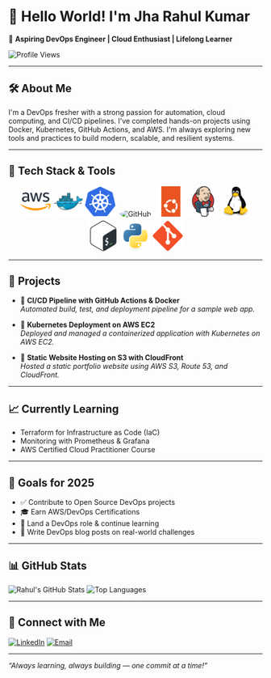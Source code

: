 # 👋 Hello World! I'm Jha Rahul Kumar

🚀 **Aspiring DevOps Engineer | Cloud Enthusiast | Lifelong Learner**

![Profile Views](https://komarev.com/ghpvc/?username=Rahul90053&color=blueviolet&style=flat-square)

---

## 🛠️ About Me

I'm a DevOps fresher with a strong passion for automation, cloud computing, and CI/CD pipelines. I’ve completed hands-on projects using Docker, Kubernetes, GitHub Actions, and AWS. I'm always exploring new tools and practices to build modern, scalable, and resilient systems.

---

## 🔧 Tech Stack & Tools

<p align="center">
  <img src="https://raw.githubusercontent.com/devicons/devicon/master/icons/amazonwebservices/amazonwebservices-original-wordmark.svg" alt="AWS" width="60" height="60"/>
  <img src="https://raw.githubusercontent.com/devicons/devicon/master/icons/docker/docker-original.svg" alt="Docker" width="60" height="60"/>
  <img src="https://raw.githubusercontent.com/devicons/devicon/master/icons/kubernetes/kubernetes-plain.svg" alt="Kubernetes" width="60" height="60"/>
  <img src="https://upload.wikimedia.org/wikipedia/commons/9/91/Octicons-mark-github.svg" alt="GitHub" width="60" height="60" style="background:white; border-radius:50%; padding:5px"/>
  <img src="https://raw.githubusercontent.com/devicons/devicon/master/icons/ubuntu/ubuntu-plain.svg" alt="Ubuntu" width="60" height="60"/>
  <img src="https://raw.githubusercontent.com/devicons/devicon/master/icons/jenkins/jenkins-original.svg" alt="Jenkins" width="60" height="60"/>
  <img src="https://raw.githubusercontent.com/devicons/devicon/master/icons/linux/linux-original.svg" alt="Linux" width="60" height="60"/>
  <img src="https://raw.githubusercontent.com/devicons/devicon/master/icons/bash/bash-original.svg" alt="Bash" width="60" height="60"/>
  <img src="https://raw.githubusercontent.com/devicons/devicon/master/icons/python/python-original.svg" alt="Python" width="60" height="60"/>
  <img src="https://raw.githubusercontent.com/devicons/devicon/master/icons/git/git-original.svg" alt="Git" width="60" height="60"/>
</p>





---

## 📂 Projects

- 🔸 **CI/CD Pipeline with GitHub Actions & Docker**  
  *Automated build, test, and deployment pipeline for a sample web app.*

- 🔸 **Kubernetes Deployment on AWS EC2**  
  *Deployed and managed a containerized application with Kubernetes on AWS EC2.*

- 🔸 **Static Website Hosting on S3 with CloudFront**  
  *Hosted a static portfolio website using AWS S3, Route 53, and CloudFront.*

---

## 📈 Currently Learning

- Terraform for Infrastructure as Code (IaC)  
- Monitoring with Prometheus & Grafana  
- AWS Certified Cloud Practitioner Course

---

## 🎯 Goals for 2025

- ✅ Contribute to Open Source DevOps projects  
- 🎓 Earn AWS/DevOps Certifications  
- 💼 Land a DevOps role & continue learning  
- 📘 Write DevOps blog posts on real-world challenges

---

## 📊 GitHub Stats

![Rahul's GitHub Stats](https://github-readme-stats.vercel.app/api?username=Rahul90053&show_icons=true&theme=radical)
![Top Languages](https://github-readme-stats.vercel.app/api/top-langs/?username=Rahul90053&layout=compact&theme=radical)

---

## 🔗 Connect with Me

[![LinkedIn](https://img.shields.io/badge/LinkedIn-blue?style=for-the-badge&logo=linkedin&logoColor=white)](https://linkedin.com/in/jha-rahulkumar)
[![Email](https://img.shields.io/badge/Gmail-D14836?style=for-the-badge&logo=gmail&logoColor=white)](mailto:jha702251@gmail.com)

---

_“Always learning, always building — one commit at a time!”_
